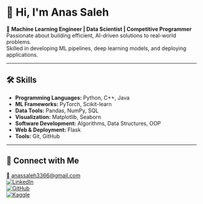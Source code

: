 # 👋 Hi, I'm Anas Saleh

🎯 **Machine Learning Engineer | Data Scientist | Competitive Programmer**  
Passionate about building efficient, AI-driven solutions to real-world problems.  
Skilled in developing ML pipelines, deep learning models, and deploying applications.

---

## 🛠️ Skills
- **Programming Languages:** Python, C++, Java  
- **ML Frameworks:** PyTorch, Scikit-learn  
- **Data Tools:** Pandas, NumPy, SQL  
- **Visualization:** Matplotlib, Seaborn  
- **Software Development:** Algorithms, Data Structures, OOP  
- **Web & Deployment:** Flask  
- **Tools:** Git, GitHub
---

## 🔗 Connect with Me
📧 anassaleh3366@gmail.com  
[![LinkedIn](https://img.shields.io/badge/LinkedIn-blue?style=flat&logo=linkedin)](https://linkedin.com/in/anas-saleh-019a89206)  
[![GitHub](https://img.shields.io/badge/GitHub-black?style=flat&logo=github)](https://github.com/anassaleh98)  
[![Kaggle](https://img.shields.io/badge/Kaggle-20BEFF?style=flat&logo=kaggle&logoColor=white)](https://www.kaggle.com/anassaleh98)  
